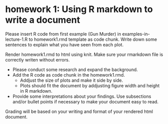 
# homework 1: Using R markdown to write a document

Please insert R code from first example (Gun Murder) in examples-in-lecture-1.R to homework1.rmd template as code chunk. Write down some sentences to explain what you have seen from each plot.

Render homework1.rmd to html using knit. Make sure your rmarkdown file is correctly writen without errors.

* Please conduct some research and expand the background.
* Add the R code as code chunk in the homework1.rmd.
  * Addjust the size of plots and make it side by side.
  * Plots should fit the document by addjusting figure width and height in R markdown.
* Provide some interpretations about your findings. Use subsections and/or bullet points if necessary to make your document easy to read. 

Grading will be based on your writing and format of your rendered html document. 
